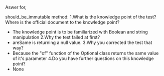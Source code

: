 Aswer for,

should_be_immutable method:
1.What is the knowledge point of the test? Where is the official document to the knowledge point?
- The knowledge point is to be familiarized with Boolean and string manipulation 
2.Why the test failed at first?
- areSame is returning a null value.
3.Why you corrected the test that way?
- Because the "of" function of the Optional class returns the same value of it's parameter
4.Do you have further questions on this knowledge point?
- None
